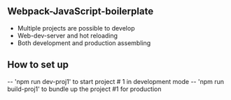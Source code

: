 ## Webpack-JavaScript-boilerplate

- Multiple projects are possible to develop
- Web-dev-server and hot reloading
- Both development and production assembling


## How to set up

-- 'npm run dev-proj1' to start project # 1 in development mode
-- 'npm run build-proj1' to bundle up the project #1 for production

